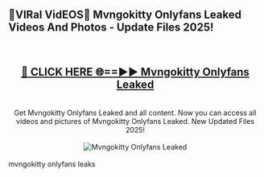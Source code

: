 <h2>🔴VIRal VidEOS🔴 Mvngokitty Onlyfans Leaked Videos And Photos - Update Files 2025!</h2>
<br>
<div align="center">
<h2><a href="https://virallinks.top/odZfE0" rel="nofollow">🔴 CLICK HERE 🌐==►► Mvngokitty Onlyfans Leaked</a></h2>
<br>
Get Mvngokitty Onlyfans Leaked and all content. Now you can access all videos and pictures of Mvngokitty Onlyfans Leaked. New Updated Files 2025!
<br>
<br>
<a href="https://virallinks.top/odZfE0" rel="nofollow" data-target="animated-image.originalLink"><img src="https://i.imgur.com/dJHk4Zq.gif)" alt="Mvngokitty Onlyfans Leaked" style="max-width: 100%; display: inline-block;" data-target="animated-image.originalImage"></a>
</div>
<br>
mvngokitty onlyfans leaks